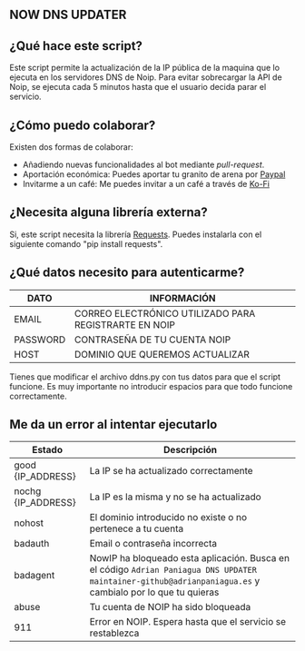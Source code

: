 ## NOW DNS UPDATER

## ¿Qué hace este script?
Este script permite la actualización de la IP pública de la maquina que lo ejecuta en los servidores DNS de Noip. Para evitar sobrecargar la API de Noip, se ejecuta cada 5 minutos hasta que el usuario decida parar el servicio.

## ¿Cómo puedo colaborar?
Existen dos formas de colaborar:
- Añadiendo nuevas funcionalidades al bot mediante _pull-request_. 
- Aportación económica: Puedes aportar tu granito de arena por [Paypal](https://paypal.me/panleoad)
- Invitarme a un café: Me puedes invitar a un café a través de [Ko-Fi](https://ko-fi.com/adrianpaniagualeon)

## ¿Necesita alguna librería externa?
Si, este script necesita la librería [Requests](https://requests.readthedocs.io/en/master/). Puedes instalarla con el siguiente comando "pip install requests".

## ¿Qué datos necesito para autenticarme?
|DATO|INFORMACIÓN|
|-|-|
|EMAIL|CORREO ELECTRÓNICO UTILIZADO PARA REGISTRARTE EN NOIP|
|PASSWORD|CONTRASEÑA DE TU CUENTA NOIP|
|HOST|DOMINIO QUE QUEREMOS ACTUALIZAR|

Tienes que modificar el archivo ddns.py con tus datos para que el script funcione. Es muy importante no introducir espacios para que todo funcione correctamente.

## Me da un error al intentar ejecutarlo

|Estado|Descripción|
|-|-|
|good {IP_ADDRESS}| La IP se ha actualizado correctamente |
|nochg {IP_ADDRESS}| La IP es la misma y no se ha actualizado|
|nohost|El dominio introducido no existe o no pertenece a tu cuenta|	
|badauth|Email o contraseña incorrecta|
|badagent|NowIP ha bloqueado esta aplicación. Busca en el código `Adrian Paniagua DNS UPDATER maintainer-github@adrianpaniagua.es` y cambialo por lo que tu quieras|
|abuse| Tu cuenta de NOIP ha sido bloqueada|
|911| Error en NOIP. Espera hasta que el servicio se restablezca|
